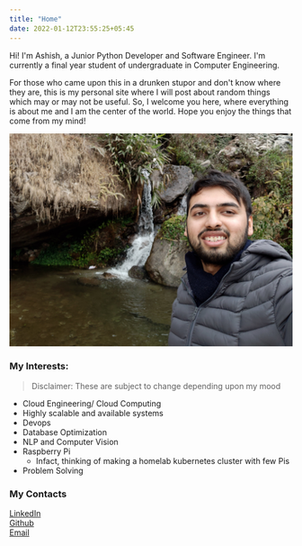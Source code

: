 ```yaml
---
title: "Home"
date: 2022-01-12T23:55:25+05:45
---
```


Hi! I'm Ashish, a Junior Python Developer and Software Engineer. I'm currently a final year student of undergraduate in Computer Engineering. 

For those who came upon this in a drunken stupor and don't know where they are, this is my personal site where I will post about random things which may or may not be useful. So, I welcome you here, where everything is about me and I am the center of the world. Hope you enjoy the things that come from my mind!

![Me](/images/me.jpg)

### My Interests:

> Disclaimer: These are subject to change depending upon my mood

- Cloud Engineering/ Cloud Computing
- Highly scalable and available systems
- Devops
- Database Optimization
- NLP and Computer Vision
- Raspberry Pi
  - Infact, thinking of making a homelab kubernetes cluster with few Pis
- Problem Solving

### My Contacts

[LinkedIn](https://www.linkedin.com/in/ashish-s-4692b810b/)  
[Github](https://github.com/ashishsubedi)  
[Email](mailto:iamashishsubed@gmail.com)

